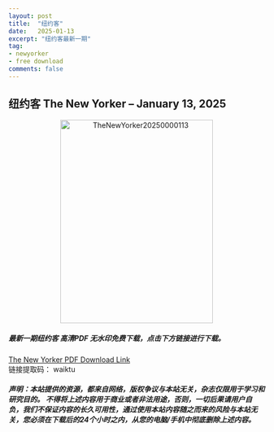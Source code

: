 ```yaml
---
layout: post
title:  "纽约客"
date:   2025-01-13
excerpt: "纽约客最新一期"
tag:
- newyorker 
- free download
comments: false
---
```


## 纽约客 The New Yorker – January 13, 2025

<div align="center">
<img src="https://i.postimg.cc/YqyXpt8w/The-New-Yorker-2025-01-13-00.png" alt="TheNewYorker20250000113" border="0" width = 300 height = 400 /> 
</div>


 <h5>最新一期纽约客 高清PDF 无水印免费下载，点击下方链接进行下载。 </h5>
 
<a href="https://wwfh.lanzout.com/iROn42keblyd">The New Yorker PDF Download Link</a>  
<br/>
链接提取码： waiktu
 
##### 声明：本站提供的资源，都来自网络，版权争议与本站无关，杂志仅限用于学习和研究目的。 不得将上述内容用于商业或者非法用途，否则，一切后果请用户自负，我们不保证内容的长久可用性，通过使用本站内容随之而来的风险与本站无关，您必须在下载后的24个小时之内，从您的电脑/手机中彻底删除上述内容。
